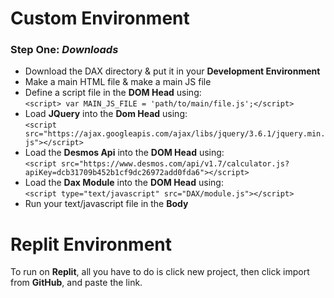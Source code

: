 # Custom Environment  
### **Step One**: *Downloads*
- Download the DAX directory & put it in your **Development Environment**
- Make a main HTML file & make a main JS file
- Define a script file in the **DOM Head** using:  
  `<script> var MAIN_JS_FILE = 'path/to/main/file.js';</script>`
- Load **JQuery** into the **Dom Head** using:  
  `<script src="https://ajax.googleapis.com/ajax/libs/jquery/3.6.1/jquery.min.js"></script>`
- Load the **Desmos Api** into the **DOM Head** using:  
  `<script src="https://www.desmos.com/api/v1.7/calculator.js?apiKey=dcb31709b452b1cf9dc26972add0fda6"></script>`
- Load the **Dax Module** into the **DOM Head** using:  
  `<script type="text/javascript" src="DAX/module.js"></script>`
- Run your text/javascript file in the **Body**

# Replit Environment
To run on **Replit**, all you have to do is click new project, then click import from **GitHub**, and paste the link.
